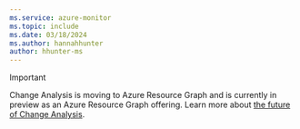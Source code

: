 ```yaml
---
ms.service: azure-monitor
ms.topic: include
ms.date: 03/18/2024
ms.author: hannahhunter
author: hhunter-ms
---
```


> [!IMPORTANT]
> Change Analysis is moving to Azure Resource Graph and is currently in preview as an Azure Resource Graph offering. Learn more about [the future of Change Analysis](../../../governance/resource-graph/changes/resource-graph-changes.md##azure-monitor-change-analysis-vs-azure-resource-graph-change-analysis).